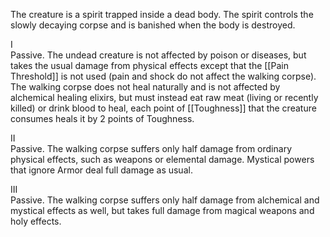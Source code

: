 The creature is a spirit trapped inside a dead body. The spirit controls the slowly decaying corpse and is banished when the body is destroyed.

I<br>Passive. The undead creature is not affected by poison or diseases, but takes the usual damage from physical effects except that the [[Pain Threshold]] is not used (pain and shock do not affect the walking corpse). The walking corpse does not heal naturally and is not affected by alchemical healing elixirs, but must instead eat raw meat (living or recently killed) or drink blood to heal, each point of [[Toughness]] that the creature consumes heals it by 2 points of Toughness.

II<br>Passive. The walking corpse suffers only half damage from ordinary physical effects, such as weapons or elemental damage. Mystical powers that ignore Armor deal full damage as usual.

III<br>Passive. The walking corpse suffers only half damage from alchemical and mystical effects as well, but takes full damage from magical weapons and holy effects.